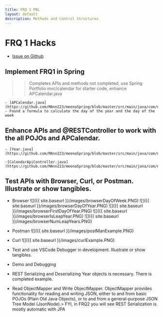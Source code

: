 ```yaml
---
title: FRQ 1 PBL
layout: default
description: Methods and Control Structures
---
```


# FRQ 1 Hacks
- [Issue on Github](https://github.com/MAnn223/fastpages/issues/8)



## Implement FRQ1 in Spring
>> Completes APIs and methods not completed, use Spring Portfolio mvc/calendar for starter code, enhance APCalendar.java 

    - [APCalendar.java](https://github.com/MAnn223/meenaSpring/blob/master/src/main/java/com/nighthawk/spring_portfolio/mvc/calendar/APCalendar.java)
    - Found a formula to calculate the day of the year and the day of the week

## Enhance APIs and @RESTController to work with the all POJOs and APCalendar.

    - [Year.java](https://github.com/MAnn223/meenaSpring/blob/master/src/main/java/com/nighthawk/spring_portfolio/mvc/calendar/Year.java)

    -[CalendarApiController.java](https://github.com/MAnn223/meenaSpring/blob/master/src/main/java/com/nighthawk/spring_portfolio/mvc/calendar/CalendarApiController.java)

## Test APIs with Browser, Curl, or Postman. Illustrate or show tangibles.
- Browser
![]({{ site.baseurl }}/images/browserDayOfWeek.PNG)
![]({{ site.baseurl }}/images/browserDayOfYear.PNG)
![]({{ site.baseurl }}/images/browserFirstDayOfYear.PNG)
![]({{ site.baseurl }}/images/browserIsLeapYear.PNG)
![]({{ site.baseurl }}/images/browserNumLeapYears.PNG)

- Postman
![]({{ site.baseurl }}/images/postManExample.PNG)

- Curl
![]({{ site.baseurl }}/images/curlExample.PNG)
    
- Test and use VSCode Debugger in development. Illustrate or show tangibles.
- Demo and Debugging
- REST Serializing and Deserializing Year objects is necessary. There is completed example.

- Read ObjectMapper and Write ObjectMapper. ObjectMapper provides functionality for reading and writing JSON, either to and from basic POJOs (Plain Old Java Objects), or to and from a general-purpose JSON Tree Model (JsonNode).> FYI, in FRQ2 you will see REST Serialization is mostly automatic with JPA
